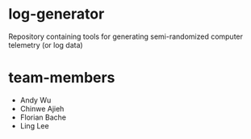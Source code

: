 # log-generator
Repository containing tools for generating semi-randomized computer telemetry (or log data)

# team-members
- Andy Wu
- Chinwe Ajieh
- Florian Bache
- Ling Lee
